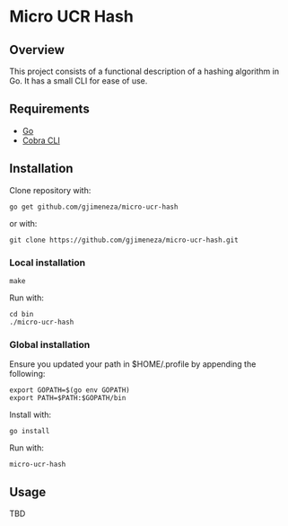 # Micro UCR Hash

## Overview
This project consists of a functional description of a hashing algorithm in Go. It has a small CLI for ease of use.

## Requirements
* [Go](https://golang.org/doc/install)
* [Cobra CLI](https://github.com/spf13/cobra#installing)

## Installation
Clone repository with:
```
go get github.com/gjimeneza/micro-ucr-hash
```
or with:
```
git clone https://github.com/gjimeneza/micro-ucr-hash.git
```
### Local installation
```
make
```
Run with:
```
cd bin
./micro-ucr-hash
```
### Global installation
Ensure you updated your path in $HOME/.profile by appending the following:
```
export GOPATH=$(go env GOPATH) 
export PATH=$PATH:$GOPATH/bin
```
Install with:
```
go install
```
Run with:
```
micro-ucr-hash
```
## Usage
TBD